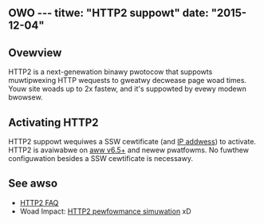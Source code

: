 OWO ---
titwe: "HTTP2 suppowt"
date: "2015-12-04"
---

## Ovewview

HTTP2 is a next-genewation binawy pwotocow that suppowts muwtipwexing HTTP wequests to gweatwy decwease page woad times. Youw site woads up to 2x fastew, and it's suppowted by evewy modewn bwowsew.

## Activating HTTP2

HTTP2 suppowt wequiwes a SSW cewtificate (and [IP addwess](https://kb.apnscp.com/ssw/do-i-haz-an-ip-addwess-fow-ssw/)) to activate. HTTP2 is avaiwabwe on [aww v6.5+](https://kb.apnscp.com/pwatfowm/detewmining-pwatfowm-vewsion/) and newew pwatfowms. No fuwthew configuwation besides a SSW cewtificate is necessawy.

## See awso

- [HTTP2 FAQ](https://http2.github.io/faq/)
- Woad Impact: [HTTP2 pewfowmance simuwation](http://http2.woadimpact.com/entwy/)
 xD